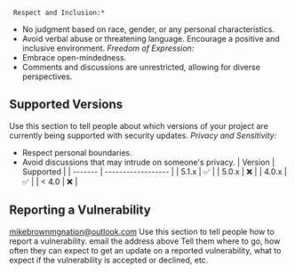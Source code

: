      Respect and Inclusion:*
   - No judgment based on race, gender, or any personal characteristics.
   - Avoid verbal abuse or threatening language.
     Encourage a positive and inclusive environment.
 *Freedom of Expression:*
   - Embrace open-mindedness.
   - Comments and discussions are unrestricted, allowing for diverse perspectives.

## Supported Versions

Use this section to tell people about which versions of your project are
currently being supported with security updates.
 *Privacy and Sensitivity:*
   - Respect personal boundaries.
   - Avoid discussions that may intrude on someone's privacy.
| Version | Supported          |
| ------- | ------------------ |
| 5.1.x   | :white_check_mark: |
| 5.0.x   | :x:                |
| 4.0.x   | :white_check_mark: |
| < 4.0   | :x:                |

## Reporting a Vulnerability
mikebrownmgnation@outlook.com
Use this section to tell people how to report a vulnerability.
email the address above
Tell them where to go, how often they can expect to get an update on a
reported vulnerability, what to expect if the vulnerability is accepted or
declined, etc.
